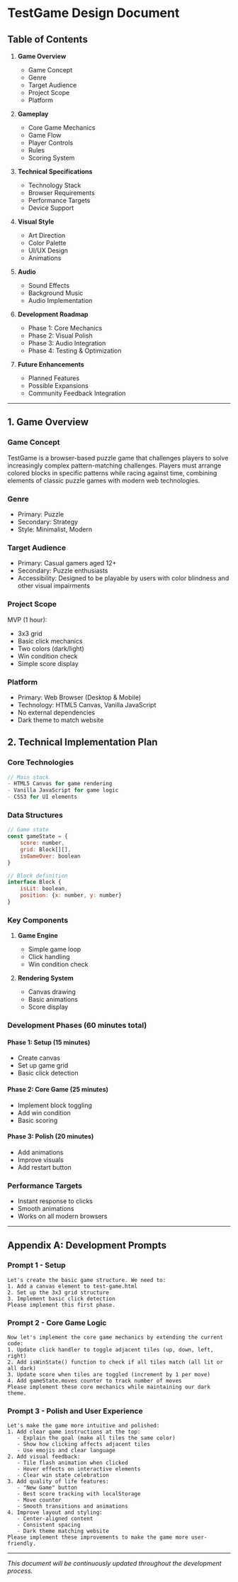 # TestGame Design Document

## Table of Contents

1. **Game Overview**
   - Game Concept
   - Genre
   - Target Audience
   - Project Scope
   - Platform

2. **Gameplay**
   - Core Game Mechanics
   - Game Flow
   - Player Controls
   - Rules
   - Scoring System

3. **Technical Specifications**
   - Technology Stack
   - Browser Requirements
   - Performance Targets
   - Device Support

4. **Visual Style**
   - Art Direction
   - Color Palette
   - UI/UX Design
   - Animations

5. **Audio**
   - Sound Effects
   - Background Music
   - Audio Implementation

6. **Development Roadmap**
   - Phase 1: Core Mechanics
   - Phase 2: Visual Polish
   - Phase 3: Audio Integration
   - Phase 4: Testing & Optimization

7. **Future Enhancements**
   - Planned Features
   - Possible Expansions
   - Community Feedback Integration

---

## 1. Game Overview

### Game Concept
TestGame is a browser-based puzzle game that challenges players to solve increasingly complex pattern-matching challenges. Players must arrange colored blocks in specific patterns while racing against time, combining elements of classic puzzle games with modern web technologies.

### Genre
- Primary: Puzzle
- Secondary: Strategy
- Style: Minimalist, Modern

### Target Audience
- Primary: Casual gamers aged 12+
- Secondary: Puzzle enthusiasts
- Accessibility: Designed to be playable by users with color blindness and other visual impairments

### Project Scope
MVP (1 hour):
- 3x3 grid
- Basic click mechanics
- Two colors (dark/light)
- Win condition check
- Simple score display

### Platform
- Primary: Web Browser (Desktop & Mobile)
- Technology: HTML5 Canvas, Vanilla JavaScript
- No external dependencies
- Dark theme to match website

## 2. Technical Implementation Plan

### Core Technologies
```javascript
// Main stack
- HTML5 Canvas for game rendering
- Vanilla JavaScript for game logic
- CSS3 for UI elements
```

### Data Structures
```javascript
// Game state
const gameState = {
    score: number,
    grid: Block[][],
    isGameOver: boolean
}

// Block definition
interface Block {
    isLit: boolean,
    position: {x: number, y: number}
}
```

### Key Components
1. **Game Engine**
   - Simple game loop
   - Click handling
   - Win condition check

2. **Rendering System**
   - Canvas drawing
   - Basic animations
   - Score display

### Development Phases (60 minutes total)

#### Phase 1: Setup (15 minutes)
- Create canvas
- Set up game grid
- Basic click detection

#### Phase 2: Core Game (25 minutes)
- Implement block toggling
- Add win condition
- Basic scoring

#### Phase 3: Polish (20 minutes)
- Add animations
- Improve visuals
- Add restart button

### Performance Targets
- Instant response to clicks
- Smooth animations
- Works on all modern browsers

---

## Appendix A: Development Prompts

### Prompt 1 - Setup
```
Let's create the basic game structure. We need to:
1. Add a canvas element to test-game.html
2. Set up the 3x3 grid structure
3. Implement basic click detection
Please implement this first phase.
```

### Prompt 2 - Core Game Logic
```
Now let's implement the core game mechanics by extending the current code:
1. Update click handler to toggle adjacent tiles (up, down, left, right)
2. Add isWinState() function to check if all tiles match (all lit or all dark)
3. Update score when tiles are toggled (increment by 1 per move)
4. Add gameState.moves counter to track number of moves
Please implement these core mechanics while maintaining our dark theme.
```

### Prompt 3 - Polish and User Experience
```
Let's make the game more intuitive and polished:
1. Add clear game instructions at the top:
   - Explain the goal (make all tiles the same color)
   - Show how clicking affects adjacent tiles
   - Use emojis and clear language
2. Add visual feedback:
   - Tile flash animation when clicked
   - Hover effects on interactive elements
   - Clear win state celebration
3. Add quality of life features:
   - "New Game" button
   - Best score tracking with localStorage
   - Move counter
   - Smooth transitions and animations
4. Improve layout and styling:
   - Center-aligned content
   - Consistent spacing
   - Dark theme matching website
Please implement these improvements to make the game more user-friendly.
```

---
*This document will be continuously updated throughout the development process.* 
